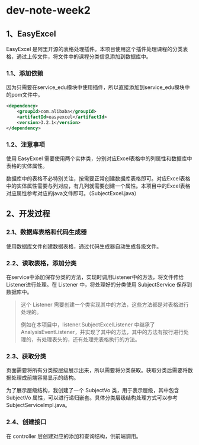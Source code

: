 # dev-note-week2

## 1、EasyExcel

EasyExcel 是阿里开源的表格处理插件。本项目使用这个插件处理课程的分类表格，通过上传文件，将文件中的课程分类信息添加到数据库中。

### 1.1、添加依赖

因为只需要在service_edu模块中使用插件，所以直接添加到service_edu模块中的pom文件中。

```xml
<dependency>
    <groupId>com.alibaba</groupId>
    <artifactId>easyexcel</artifactId>
    <version>3.2.1</version>
</dependency>
```

### 1.2、注意事项

使用 EasyExcel 需要使用两个实体类，分别对应Excel表格中的列属性和数据库中表格的实体属性。

数据库中的表格不必特别关注，按需要正常创建数据库表格即可。对应Excel表格中的实体属性需要与列对应，有几列就需要创建一个属性。本项目中的Excel表格对应属性参考对应的java文件即可。（SubjectExcel.java）

## 2、开发过程

### 2.1、数据库表格和代码生成器

使用数据库文件创建数据表格，通过代码生成器自动生成各级文件。

### 2.2、读取表格，添加分类

在service中添加保存分类的方法，实现时调用Listener中的方法，将文件传给Listener进行处理。在 Listener 中，将处理好的分类使用 SubjectService 保存到数据库中。

> 这个 Listener 需要创建一个类实现其中的方法，这些方法都是对表格进行处理的。
> 
> 例如在本项目中，listener.SubjectExcelListener 中继承了AnalysisEventListener<SubjectExcel>，并实现了其中的方法，其中的方法有按行进行处理的，有处理表头的，还有处理完表格执行的方法。

### 2.3、获取分类

页面需要将所有分类按层级展示出来，所以需要将分类获取。获取分类后需要将数据处理成前端容易显示的结构。

为了展示层级结构，我创建了一个 SubjectVo 类，用于表示层级，其中包含 SubjectVo 属性，可以进行递归嵌套。具体分类层级结构处理方式可以参考 SubjectServiceImpl.java。

### 2.4、创建接口

在 controller 层创建对应的添加和查询结构，供前端调用。

